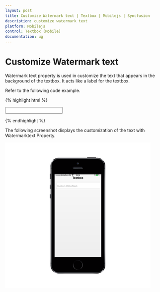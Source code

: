 ```yaml
---
layout: post
title: Customize Watermark text | Textbox | Mobilejs | Syncfusion
description: customize watermark text
platform: Mobilejs
control: Textbox (Mobile)
documentation: ug
---
```


# Customize Watermark text

Watermark text property is used in customize the text that appears in the background of the textbox. It acts like a label for the textbox.

Refer to the following code example.

{% highlight html %}

<input id="textbox_sample" data-role="ejmtextbox" data-ej-watermarktext="Custom WaterMark">    

{% endhighlight %}

The following screenshot displays the customization of the text with Watermarktext Property.

![](Customize-Watermark-text_images/Customize-Watermark-text_img1.png)